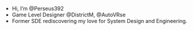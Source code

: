 -  Hi, I’m @Perseus392
-  Game Level Designer @DistrictM, @AutoVRse
-  Former SDE rediscovering my love for System Design and Engineering. 
<!---
Perseus392/Perseus392 is a ✨ special ✨ repository because its `README.md` (this file) appears on your GitHub profile.
You can click the Preview link to take a look at your changes.
--->
